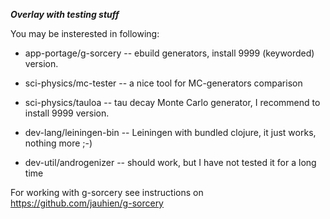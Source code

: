 ***Overlay with testing stuff***

You may be insterested in following:

* app-portage/g-sorcery -- ebuild generators, install 9999 (keyworded) version.

* sci-physics/mc-tester -- a nice tool for MC-generators comparison

* sci-physics/tauloa -- tau decay Monte Carlo generator, I recommend to install 9999 version.

* dev-lang/leiningen-bin -- Leiningen with bundled clojure, it just works, nothing more ;-)

* dev-util/androgenizer -- should work, but I have not tested it for a long time

For working with g-sorcery see instructions on https://github.com/jauhien/g-sorcery

